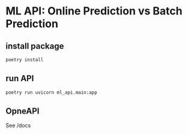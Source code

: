 # ML API: Online Prediction vs Batch Prediction

## install package

```bash
poetry install
```

## run API

```bash
poetry run uvicorn ml_api.main:app
```

## OpneAPI

See /docs
